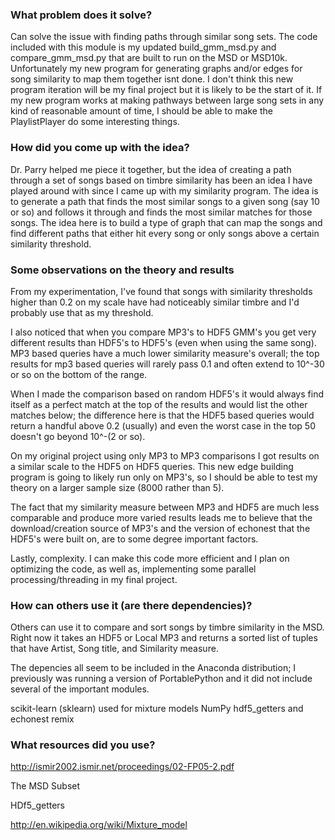 ### What problem does it solve?

Can solve the issue with finding paths through similar song sets. The code included with this module is my updated build_gmm_msd.py and compare_gmm_msd.py that are built to run on the MSD or MSD10k. Unfortunately my new program for generating graphs and/or edges for song similarity to map them together isnt done. I don't think this new program iteration will be my final project but it is likely to be the start of it. If my new program works at making pathways between large song sets in any kind of reasonable amount of time, I should be able to make the PlaylistPlayer do some interesting things. 

### How did you come up with the idea?

Dr. Parry helped me piece it together, but the idea of creating a path through a set of songs based on timbre similarity has been an idea I have played around with since I came up with my similarity program. The idea is to generate a path that finds the most similar songs to a given song (say 10 or so) and follows it through and finds the most similar matches for those songs. The idea here is to build a type of graph that can map the songs and find different paths that either hit every song or only songs above a certain similarity threshold. 


### Some observations on the theory and results
From my experimentation, I've found that songs with similarity thresholds higher than 0.2 on my scale have had noticeably similar timbre and I'd probably use that as my threshold. 

I also noticed that when you compare MP3's to HDF5 GMM's you get very different results than HDF5's to HDF5's (even when using the same song). MP3 based queries have a much lower similarity measure's overall; the top results for mp3 based queries will rarely pass 0.1 and often extend to 10^-30 or so on the bottom of the range. 

When I made the comparison based on random HDF5's it would always find itself as a perfect match at the top of the results and would list the other matches below; the difference here is that the HDF5 based queries would return a handful above 0.2 (usually) and even the worst case in the top 50 doesn't go beyond 10^-(2 or so).

On my original project using only MP3 to MP3 comparisons I got results on a similar scale to the HDF5 on HDF5 queries. This new edge building program is going to likely run only on MP3's, so I should be able to test my theory on a larger sample size (8000 rather than 5). 

The fact that my similarity measure between MP3 and HDF5 are much less comparable and produce more varied results leads me to believe that the download/creation source of MP3's and the version of echonest that the HDF5's were built on, are to some degree important factors. 

Lastly, complexity. I can make this code more efficient and I plan on optimizing the code, as well as, implementing some parallel processing/threading in my final project.


### How can others use it (are there dependencies)?

Others can use it to compare and sort songs by timbre similarity in the MSD.
Right now it takes an HDF5 or Local MP3 and returns a sorted list of tuples that have Artist, Song title, and Similarity measure.  

The depencies all seem to be included in the Anaconda distribution; I previously was running a version of PortablePython and it did not include several of the important modules. 

scikit-learn (sklearn) used for mixture models
NumPy
hdf5_getters
and echonest remix


### What resources did you use?

http://ismir2002.ismir.net/proceedings/02-FP05-2.pdf

The MSD Subset

HDf5_getters

http://en.wikipedia.org/wiki/Mixture_model